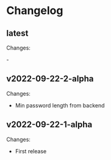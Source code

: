 # Changelog

## latest

Changes:

\-

## v2022-09-22-2-alpha

Changes:

- Min password length from backend

## v2022-09-22-1-alpha

Changes:

- First release
